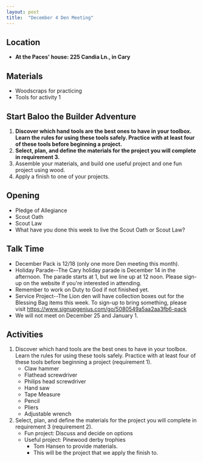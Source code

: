 ```yaml
---
layout: post
title:  "December 4 Den Meeting"
---
```


## Location
- **At the Paces' house: 225 Candia Ln., in Cary**

## Materials
- Woodscraps for practicing
- Tools for activity 1

## Start Baloo the Builder Adventure
1. **Discover which hand tools are the best ones to have in your toolbox. Learn the rules for using these tools safely. Practice with at least four of these tools before beginning a project.**
2. **Select, plan, and define the materials for the project you will complete in requirement 3.**
3. Assemble your materials, and build one useful project and one fun project using wood.
4. Apply a finish to one of your projects.


## Opening
- Pledge of Allegiance
- Scout Oath
- Scout Law
- What have you done this week to live the Scout Oath or Scout Law?

## Talk Time
- December Pack is 12/18 (only one more Den meeting this month).
- Holiday Parade--The Cary holiday parade is December 14 in the afternoon.  The parade starts at 1, but we line up at 12 noon.  Please sign-up on the website if you're interested in attending. 
- Remember to work on Duty to God if not finished yet.
- Service Project--The Lion den will have collection boxes out for the Blessing Bag items this week.  To sign-up to bring something, please visit  https://www.signupgenius.com/go/5080549a5aa2aa3fb6-pack
- We will not meet on December 25 and January 1.

## Activities
1. Discover which hand tools are the best ones to have in your toolbox. Learn the rules for using these tools safely. Practice with at least four of these tools before beginning a project (requirement 1).
    - Claw hammer
    - Flathead screwdriver
    - Philips head screwdriver
    - Hand saw
    - Tape Measure
    - Pencil
    - Pliers
    - Adjustable wrench
2. Select, plan, and define the materials for the project you will complete in requirement 3 (requirement 2).
    - Fun project: Discuss and decide on options
    - Useful project: Pinewood derby trophies
        - Tom Hansen to provide materials.
        - This will be the project that we apply the finish to.